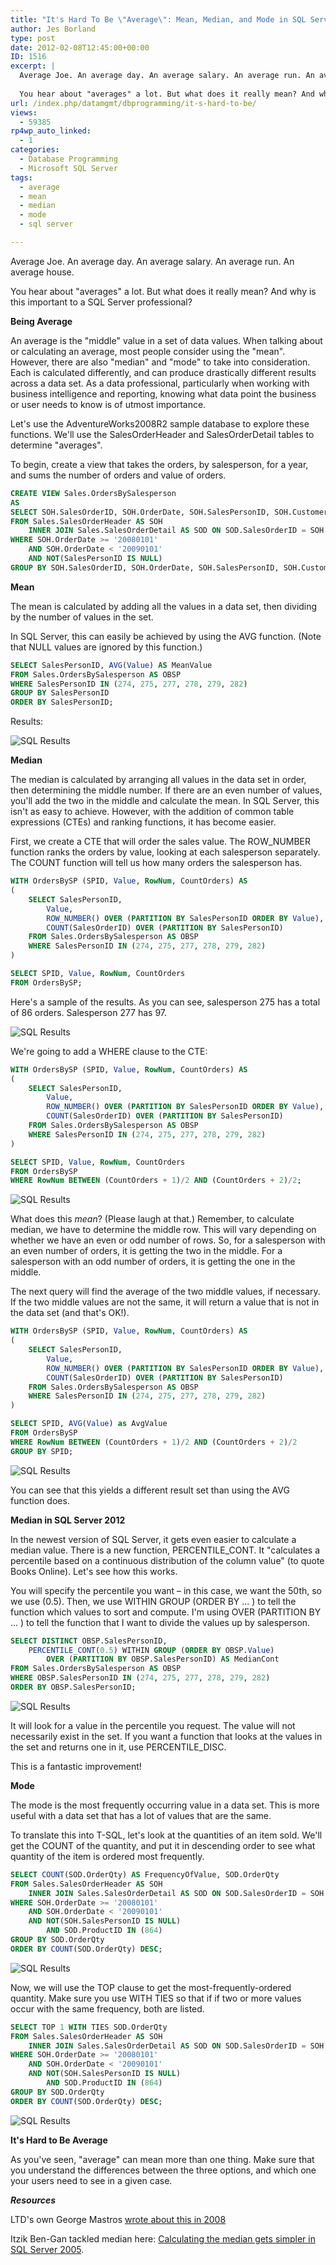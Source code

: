 ```yaml
---
title: "It's Hard To Be \"Average\": Mean, Median, and Mode in SQL Server"
author: Jes Borland
type: post
date: 2012-02-08T12:45:00+00:00
ID: 1516
excerpt: |
  Average Joe. An average day. An average salary. An average run. An average house. 
  
  You hear about "averages" a lot. But what does it really mean? And why is this important to a SQL Server professional?
url: /index.php/datamgmt/dbprogramming/it-s-hard-to-be/
views:
  - 59385
rp4wp_auto_linked:
  - 1
categories:
  - Database Programming
  - Microsoft SQL Server
tags:
  - average
  - mean
  - median
  - mode
  - sql server

---
```

Average Joe. An average day. An average salary. An average run. An average house. 

You hear about "averages" a lot. But what does it really mean? And why is this important to a SQL Server professional? 

**Being Average** 

An average is the "middle" value in a set of data values. When talking about or calculating an average, most people consider using the "mean". However, there are also "median" and "mode" to take into consideration. Each is calculated differently, and can produce drastically different results across a data set. As a data professional, particularly when working with business intelligence and reporting, knowing what data point the business or user needs to know is of utmost importance. 

Let's use the AdventureWorks2008R2 sample database to explore these functions. We'll use the SalesOrderHeader and SalesOrderDetail tables to determine "averages". 

To begin, create a view that takes the orders, by salesperson, for a year, and sums the number of orders and value of orders. 

```sql
CREATE VIEW Sales.OrdersBySalesperson 
AS 
SELECT SOH.SalesOrderID, SOH.OrderDate, SOH.SalesPersonID, SOH.CustomerID, SUM(SOD.OrderQty) AS Qty, SUM(SOD.LineTotal) AS Value
FROM Sales.SalesOrderHeader AS SOH 
	INNER JOIN Sales.SalesOrderDetail AS SOD ON SOD.SalesOrderID = SOH.SalesOrderID
WHERE SOH.OrderDate >= '20080101' 
	AND SOH.OrderDate < '20090101'
	AND NOT(SalesPersonID IS NULL)
GROUP BY SOH.SalesOrderID, SOH.OrderDate, SOH.SalesPersonID, SOH.CustomerID;
```

**Mean**

The mean is calculated by adding all the values in a data set, then dividing by the number of values in the set. 

In SQL Server, this can easily be achieved by using the AVG function. (Note that NULL values are ignored by this function.) 

```sql
SELECT SalesPersonID, AVG(Value) AS MeanValue 
FROM Sales.OrdersBySalesperson AS OBSP 
WHERE SalesPersonID IN (274, 275, 277, 278, 279, 282)
GROUP BY SalesPersonID 
ORDER BY SalesPersonID;
```

Results: 

![SQL Results](https://lessthandot.z19.web.core.windows.net/wp-content/uploads/users/grrlgeek/mmm%20mean.JPG?mtime=1328707316)

**Median** 

The median is calculated by arranging all values in the data set in order, then determining the middle number. If there are an even number of values, you'll add the two in the middle and calculate the mean. In SQL Server, this isn't as easy to achieve. However, with the addition of common table expressions (CTEs) and ranking functions, it has become easier. 

First, we create a CTE that will order the sales value. The ROW_NUMBER function ranks the orders by value, looking at each salesperson separately. The COUNT function will tell us how many orders the salesperson has. 

```sql
WITH OrdersBySP (SPID, Value, RowNum, CountOrders) AS  
(
	SELECT SalesPersonID, 
		Value, 
		ROW_NUMBER() OVER (PARTITION BY SalesPersonID ORDER BY Value), 
		COUNT(SalesOrderID) OVER (PARTITION BY SalesPersonID)
	FROM Sales.OrdersBySalesperson AS OBSP
	WHERE SalesPersonID IN (274, 275, 277, 278, 279, 282)
)

SELECT SPID, Value, RowNum, CountOrders
FROM OrdersBySP;
```

Here's a sample of the results. As you can see, salesperson 275 has a total of 86 orders. Salesperson 277 has 97. 

![SQL Results](https://lessthandot.z19.web.core.windows.net/wp-content/uploads/users/grrlgeek/mmm%20median%201.JPG?mtime=1328708140)

We're going to add a WHERE clause to the CTE: 

```sql
WITH OrdersBySP (SPID, Value, RowNum, CountOrders) AS  
(
	SELECT SalesPersonID, 
		Value, 
		ROW_NUMBER() OVER (PARTITION BY SalesPersonID ORDER BY Value), 
		COUNT(SalesOrderID) OVER (PARTITION BY SalesPersonID)
	FROM Sales.OrdersBySalesperson AS OBSP 
	WHERE SalesPersonID IN (274, 275, 277, 278, 279, 282)
)

SELECT SPID, Value, RowNum, CountOrders 
FROM OrdersBySP
WHERE RowNum BETWEEN (CountOrders + 1)/2 AND (CountOrders + 2)/2;
```

![SQL Results](https://lessthandot.z19.web.core.windows.net/wp-content/uploads/users/grrlgeek/mmm%20median%202.JPG?mtime=1328708437)

What does this _mean_? (Please laugh at that.) Remember, to calculate median, we have to determine the middle row. This will vary depending on whether we have an even or odd number of rows. So, for a salesperson with an even number of orders, it is getting the two in the middle. For a salesperson with an odd number of orders, it is getting the one in the middle. 

The next query will find the average of the two middle values, if necessary. If the two middle values are not the same, it will return a value that is not in the data set (and that's OK!). 

```sql
WITH OrdersBySP (SPID, Value, RowNum, CountOrders) AS  
(
	SELECT SalesPersonID, 
		Value, 
		ROW_NUMBER() OVER (PARTITION BY SalesPersonID ORDER BY Value), 
		COUNT(SalesOrderID) OVER (PARTITION BY SalesPersonID)
	FROM Sales.OrdersBySalesperson AS OBSP 
	WHERE SalesPersonID IN (274, 275, 277, 278, 279, 282)
)

SELECT SPID, AVG(Value) as AvgValue 
FROM OrdersBySP
WHERE RowNum BETWEEN (CountOrders + 1)/2 AND (CountOrders + 2)/2 
GROUP BY SPID;
```

![SQL Results](https://lessthandot.z19.web.core.windows.net/wp-content/uploads/users/grrlgeek/mmm%20median%203.JPG?mtime=1328708609)

You can see that this yields a different result set than using the AVG function does. 

**Median in SQL Server 2012** 

In the newest version of SQL Server, it gets even easier to calculate a median value. There is a new function, PERCENTILE_CONT. It "calculates a percentile based on a continuous distribution of the column value" (to quote Books Online). Let's see how this works. 

You will specify the percentile you want – in this case, we want the 50th, so we use (0.5). Then, we use WITHIN GROUP (ORDER BY ... ) to tell the function which values to sort and compute. I'm using OVER (PARTITION BY ... ) to tell the function that I want to divide the values up by salesperson. 

```sql
SELECT DISTINCT OBSP.SalesPersonID, 
	PERCENTILE_CONT(0.5) WITHIN GROUP (ORDER BY OBSP.Value) 
		OVER (PARTITION BY OBSP.SalesPersonID) AS MedianCont 
FROM Sales.OrdersBySalesperson AS OBSP
WHERE OBSP.SalesPersonID IN (274, 275, 277, 278, 279, 282)
ORDER BY OBSP.SalesPersonID;
```

![SQL Results](https://lessthandot.z19.web.core.windows.net/wp-content/uploads/users/grrlgeek/mmm%20median%204.JPG?mtime=1328711541)

It will look for a value in the percentile you request. The value will not necessarily exist in the set. If you want a function that looks at the values in the set and returns one in it, use PERCENTILE_DISC. 

This is a fantastic improvement! 

**Mode** 

The mode is the most frequently occurring value in a data set. This is more useful with a data set that has a lot of values that are the same. 

To translate this into T-SQL, let's look at the quantities of an item sold. We'll get the COUNT of the quantity, and put it in descending order to see what quantity of the item is ordered most frequently. 

```sql
SELECT COUNT(SOD.OrderQty) AS FrequencyOfValue, SOD.OrderQty
FROM Sales.SalesOrderHeader AS SOH 
	INNER JOIN Sales.SalesOrderDetail AS SOD ON SOD.SalesOrderID = SOH.SalesOrderID
WHERE SOH.OrderDate >= '20080101' 
	AND SOH.OrderDate < '20090101' 
	AND NOT(SOH.SalesPersonID IS NULL) 
		AND SOD.ProductID IN (864) 
GROUP BY SOD.OrderQty
ORDER BY COUNT(SOD.OrderQty) DESC;
```

![SQL Results](https://lessthandot.z19.web.core.windows.net/wp-content/uploads/users/grrlgeek/mmm%20mode%201.JPG?mtime=1328711838)

Now, we will use the TOP clause to get the most-frequently-ordered quantity. Make sure you use WITH TIES so that if if two or more values occur with the same frequency, both are listed. 

```sql
SELECT TOP 1 WITH TIES SOD.OrderQty
FROM Sales.SalesOrderHeader AS SOH 
	INNER JOIN Sales.SalesOrderDetail AS SOD ON SOD.SalesOrderID = SOH.SalesOrderID
WHERE SOH.OrderDate >= '20080101' 
	AND SOH.OrderDate < '20090101'  
	AND NOT(SOH.SalesPersonID IS NULL) 
		AND SOD.ProductID IN (864) 
GROUP BY SOD.OrderQty
ORDER BY COUNT(SOD.OrderQty) DESC;
```

![SQL Results](https://lessthandot.z19.web.core.windows.net/wp-content/uploads/users/grrlgeek/MMM%20mode2.JPG?mtime=1328711969)

**It's Hard to Be Average** 

As you've seen, "average" can mean more than one thing. Make sure that you understand the differences between the three options, and which one your users need to see in a given case. 

**_Resources_**

LTD's own George Mastros [wrote about this in 2008](/index.php/DataMgmt/DataDesign/calculating-mean-median-and-mode-with-sq) 

Itzik Ben-Gan tackled median here: [Calculating the median gets simpler in SQL Server 2005](https://www.itprotoday.com/sql-server/calculating-median-gets-simpler-sql-server-2005).
